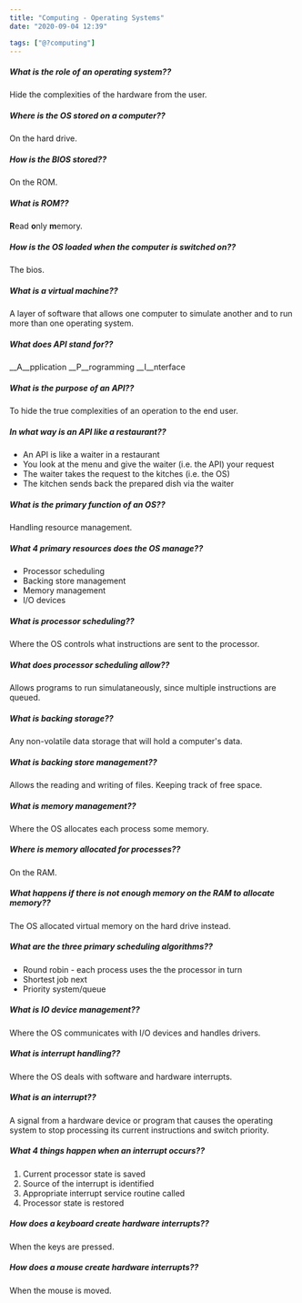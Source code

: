 ```yaml
---
title: "Computing - Operating Systems"
date: "2020-09-04 12:39"

tags: ["@?computing"]
---
```


##### What is the role of an operating system??
Hide the complexities of the hardware from the user.

##### Where is the OS stored on a computer??
On the hard drive.

##### How is the BIOS stored??
On the ROM.

##### What is ROM??
**R**ead **o**nly **m**emory.

##### How is the OS loaded when the computer is switched on??
The bios.

##### What is a virtual machine??
A layer of software that allows one computer to simulate another and to run more than one operating system.

##### What does API stand for??
__A__pplication __P__rogramming __I__nterface

##### What is the purpose of an API??
To hide the true complexities of an operation to the end user.

##### In what way is an API like a restaurant??
* An API is like a waiter in a restaurant
* You look at the menu and give the waiter (i.e. the API) your request
* The waiter takes the request to the kitches (i.e. the OS)
* The kitchen sends back the prepared dish via the waiter

##### What is the primary function of an OS??
Handling resource management.

##### What 4 primary resources does the OS manage??
* Processor scheduling
* Backing store management
* Memory management
* I/O devices

##### What is processor scheduling??
Where the OS controls what instructions are sent to the processor.

##### What does processor scheduling allow??
Allows programs to run simulataneously, since multiple instructions are queued.

##### What is backing storage??
Any non-volatile data storage that will hold a computer's data.

##### What is backing store management??
Allows the reading and writing of files. Keeping track of free space.

##### What is memory management??
Where the OS allocates each process some memory.

##### Where is memory allocated for processes??
On the RAM.

##### What happens if there is not enough memory on the RAM to allocate memory??
The OS allocated virtual memory on the hard drive instead.

##### What are the three primary scheduling algorithms??
* Round robin - each process uses the the processor in turn
* Shortest job next
* Priority system/queue

##### What is IO device management??
Where the OS communicates with I/O devices and handles drivers.

##### What is interrupt handling??
Where the OS deals with software and hardware interrupts.

##### What is an interrupt??
A signal from a hardware device or program that causes the operating system to stop processing its current instructions and switch priority.

##### What 4 things happen when an interrupt occurs??
1. Current processor state is saved
2. Source of the interrupt is identified
3. Appropriate interrupt service routine called
4. Processor state is restored

##### How does a keyboard create hardware interrupts??
When the keys are pressed.

##### How does a mouse create hardware interrupts??
When the mouse is moved.
